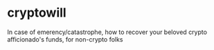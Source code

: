 # cryptowill
In case of emerency/catastrophe, how to recover your beloved crypto afficionado's funds, for non-crypto folks
